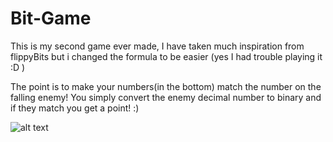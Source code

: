 # Bit-Game
This is my second game ever made, I have taken much inspiration from flippyBits
but i changed the formula to be easier (yes I had trouble playing it :D )

The point is to make your numbers(in the bottom) match the number on the falling enemy!
You simply convert the enemy decimal number to binary and if they match you get a point! :)


![alt text](https://i.imgur.com/HsKUS2a.png)
